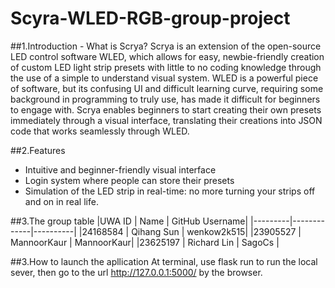 # Scyra-WLED-RGB-group-project
##1.Introduction - What is Scrya?
Scrya is an extension of the open-source LED control software WLED, which allows for easy, newbie-friendly creation of custom LED light strip presets with little to no coding knowledge through the use of a simple to understand visual system.
WLED is a powerful piece of software, but its confusing UI and difficult learning curve, requiring some background in programming to truly use, has made it difficult for beginners to engage with.
Scrya enables beginners to start creating their own presets immediately through a visual interface, translating their creations into JSON code that works seamlessly through WLED.

##2.Features
- Intuitive and beginner-friendly visual interface
- Login system where people can store their presets
- Simulation of the LED strip in real-time: no more turning your strips off and on in real life.

##3.The group table
|UWA ID | Name | GitHub Username|
|---------|-------------|----------|
|24168584 | Qihang Sun | wenkow2k515|
|23905527 | MannoorKaur | MannoorKaur|
|23625197 | Richard Lin | SagoCs |

##3.How to launch the apllication
At terminal, use flask run to run the local sever, then go to the url http://127.0.0.1:5000/ by the browser.
